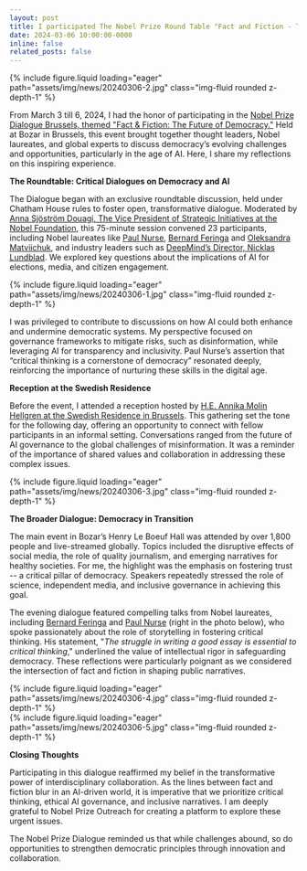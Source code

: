 ```yaml
---
layout: post
title: I participated The Nobel Prize Round Table "Fact and Fiction - The Future of Democracy" in Brussels
date: 2024-03-06 10:00:00-0000
inline: false
related_posts: false
---
```


<div class="row mt-3">
    <div class="col-sm mt-3 mt-md-0">
        {% include figure.liquid loading="eager" path="assets/img/news/20240306-2.jpg" class="img-fluid rounded z-depth-1" %}
    </div>
</div>

From March 3 till 6, 2024, I had the honor of participating in the <a href="https://www.nobelprize.org/events/nobel-prize-dialogue/brussels2024/">Nobel Prize Dialogue Brussels, themed "Fact & Fiction: The Future of Democracy."</a> Held at Bozar in Brussels, this event brought together thought leaders, Nobel laureates, and global experts to discuss democracy’s evolving challenges and opportunities, particularly in the age of AI. Here, I share my reflections on this inspiring experience.

**The Roundtable: Critical Dialogues on Democracy and AI**

The Dialogue began with an exclusive roundtable discussion, held under Chatham House rules to foster open, transformative dialogue. Moderated by <a href="https://www.nobelprize.org/events/nobel-prize-dialogue/brussels2024/panellists/anna-sjostrom-douagi/">Anna Sjöström Douagi, The Vice President of Strategic Initiatives at the Nobel Foundation</a>, this 75-minute session convened 23 participants, including Nobel laureates like <a href="https://www.nobelprize.org/prizes/medicine/2001/nurse/facts/">Paul Nurse</a>, <a href="https://www.nobelprize.org/prizes/chemistry/2016/feringa/facts/">Bernard Feringa</a> and <a href="https://www.nobelprize.org/events/nobel-prize-dialogue/brussels2024/panellists/oleksandra-matviichuk">Oleksandra Matviichuk</a>, and industry leaders such as <a href="https://www.google.com/search?q=Nicklas+Lundblad">DeepMind’s Director, Nicklas Lundblad</a>. We explored key questions about the implications of AI for elections, media, and citizen engagement.

<div class="row mt-3">
    <div class="col-sm mt-3 mt-md-0">
        {% include figure.liquid loading="eager" path="assets/img/news/20240306-1.jpg" class="img-fluid rounded z-depth-1" %}
    </div>
</div>

I was privileged to contribute to discussions on how AI could both enhance and undermine democratic systems. My perspective focused on governance frameworks to mitigate risks, such as disinformation, while leveraging AI for transparency and inclusivity. Paul Nurse’s assertion that “critical thinking is a cornerstone of democracy” resonated deeply, reinforcing the importance of nurturing these skills in the digital age.

**Reception at the Swedish Residence**

Before the event, I attended a reception hosted by <a href="https://www.google.com/search?q=annika+molin+hellgren&oq=Annika+Molin+Hellgren">H.E. Annika Molin Hellgren at the Swedish Residence in Brussels</a>. This gathering set the tone for the following day, offering an opportunity to connect with fellow participants in an informal setting. Conversations ranged from the future of AI governance to the global challenges of misinformation. It was a reminder of the importance of shared values and collaboration in addressing these complex issues.

<div class="row mt-3">
    <div class="col-sm mt-3 mt-md-0">
        {% include figure.liquid loading="eager" path="assets/img/news/20240306-3.jpg" class="img-fluid rounded z-depth-1" %}
    </div>
</div>

**The Broader Dialogue: Democracy in Transition**

The main event in Bozar’s Henry Le Boeuf Hall was attended by over 1,800 people and live-streamed globally. Topics included the disruptive effects of social media, the role of quality journalism, and emerging narratives for healthy societies. For me, the highlight was the emphasis on fostering trust -- a critical pillar of democracy. Speakers repeatedly stressed the role of science, independent media, and inclusive governance in achieving this goal.

The evening dialogue featured compelling talks from Nobel laureates, including <a href="https://www.nobelprize.org/prizes/chemistry/2016/feringa/facts/">Bernard Feringa</a> and <a href="https://www.nobelprize.org/prizes/medicine/2001/nurse/facts/">Paul Nurse</a> (right in the photo below), who spoke passionately about the role of storytelling in fostering critical thinking. His statement, "*The struggle in writing a good essay is essential to critical thinking*," underlined the value of intellectual rigor in safeguarding democracy. These reflections were particularly poignant as we considered the intersection of fact and fiction in shaping public narratives.

<div class="row mt-3">
    <div class="col-sm mt-3 mt-md-0">
        {% include figure.liquid loading="eager" path="assets/img/news/20240306-4.jpg" class="img-fluid rounded z-depth-1" %}
    </div>
    <div class="col-sm mt-3 mt-md-0">
        {% include figure.liquid loading="eager" path="assets/img/news/20240306-5.jpg" class="img-fluid rounded z-depth-1" %}
    </div>
</div>


**Closing Thoughts**

Participating in this dialogue reaffirmed my belief in the transformative power of interdisciplinary collaboration. As the lines between fact and fiction blur in an AI-driven world, it is imperative that we prioritize critical thinking, ethical AI governance, and inclusive narratives. I am deeply grateful to Nobel Prize Outreach for creating a platform to explore these urgent issues.

The Nobel Prize Dialogue reminded us that while challenges abound, so do opportunities to strengthen democratic principles through innovation and collaboration. 